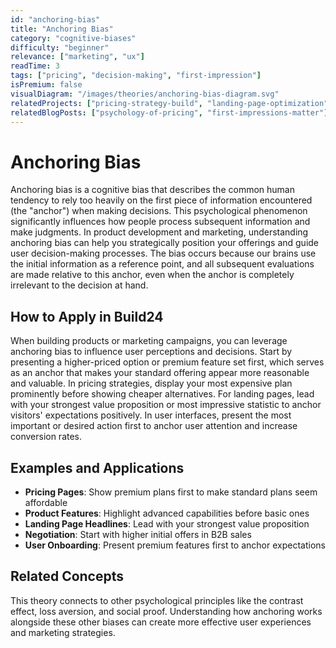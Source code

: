 ```yaml
---
id: "anchoring-bias"
title: "Anchoring Bias"
category: "cognitive-biases"
difficulty: "beginner"
relevance: ["marketing", "ux"]
readTime: 3
tags: ["pricing", "decision-making", "first-impression"]
isPremium: false
visualDiagram: "/images/theories/anchoring-bias-diagram.svg"
relatedProjects: ["pricing-strategy-build", "landing-page-optimization"]
relatedBlogPosts: ["psychology-of-pricing", "first-impressions-matter"]
---
```


# Anchoring Bias

Anchoring bias is a cognitive bias that describes the common human tendency to rely too heavily on the first piece of information encountered (the "anchor") when making decisions. This psychological phenomenon significantly influences how people process subsequent information and make judgments. In product development and marketing, understanding anchoring bias can help you strategically position your offerings and guide user decision-making processes. The bias occurs because our brains use the initial information as a reference point, and all subsequent evaluations are made relative to this anchor, even when the anchor is completely irrelevant to the decision at hand.

## How to Apply in Build24

When building products or marketing campaigns, you can leverage anchoring bias to influence user perceptions and decisions. Start by presenting a higher-priced option or premium feature set first, which serves as an anchor that makes your standard offering appear more reasonable and valuable. In pricing strategies, display your most expensive plan prominently before showing cheaper alternatives. For landing pages, lead with your strongest value proposition or most impressive statistic to anchor visitors' expectations positively. In user interfaces, present the most important or desired action first to anchor user attention and increase conversion rates.

## Examples and Applications

- **Pricing Pages**: Show premium plans first to make standard plans seem affordable
- **Product Features**: Highlight advanced capabilities before basic ones
- **Landing Page Headlines**: Lead with your strongest value proposition
- **Negotiation**: Start with higher initial offers in B2B sales
- **User Onboarding**: Present premium features first to anchor expectations

## Related Concepts

This theory connects to other psychological principles like the contrast effect, loss aversion, and social proof. Understanding how anchoring works alongside these other biases can create more effective user experiences and marketing strategies.
